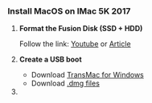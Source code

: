 ### Install MacOS on IMac 5K 2017

1. **Format the Fusion Disk (SSD + HDD)**

   Follow the link: [Youtube](https://www.youtube.com/watch?v=kHDiYDO6v2w&ab_channel=N%C4%81gaYanamandala) or [Article](https://www.tech-otaku.com/mac/secure-erasing-mac-fusion-drive/)

2. **Create a USB boot**
   
   - Download [TransMac for Windows](https://www.acutesystems.com/scrtm.htm)
   - Download [.dmg files](xx)

4. 
